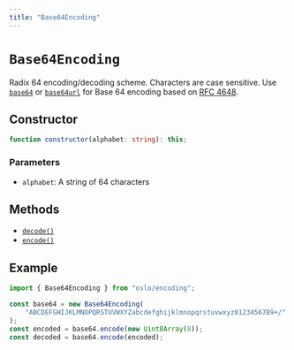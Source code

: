```yaml
---
title: "Base64Encoding"
---
```


# `Base64Encoding`

Radix 64 encoding/decoding scheme. Characters are case sensitive. Use [`base64`](/reference/encoding/base64) or [`base64url`](/reference/encoding/base64url) for Base 64 encoding based on [RFC 4648](https://rfc-editor.org/rfc/rfc4648.html).

## Constructor

```ts
function constructor(alphabet: string): this;
```

### Parameters

- `alphabet`: A string of 64 characters

## Methods

- [`decode()`](/reference/encoding/Base64Encoding/decode)
- [`encode()`](/reference/encoding/Base64Encoding/encode)

## Example

```ts
import { Base64Encoding } from "oslo/encoding";

const base64 = new Base64Encoding(
	"ABCDEFGHIJKLMNOPQRSTUVWXYZabcdefghijklmnopqrstuvwxyz0123456789+/"
);
const encoded = base64.encode(new Uint8Array(8));
const decoded = base64.encode(encoded);
```
